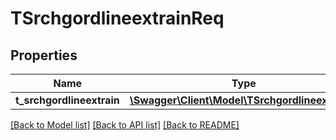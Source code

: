 # TSrchgordlineextrainReq

## Properties
Name | Type | Description | Notes
------------ | ------------- | ------------- | -------------
**t_srchgordlineextrain** | [**\Swagger\Client\Model\TSrchgordlineextrain[]**](TSrchgordlineextrain.md) |  | [optional] 

[[Back to Model list]](../README.md#documentation-for-models) [[Back to API list]](../README.md#documentation-for-api-endpoints) [[Back to README]](../README.md)


